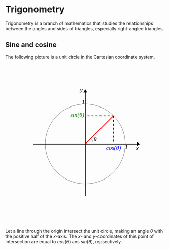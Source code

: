 # Trigonometry

Trigonometry is a branch of mathematics that studies the relationships between the angles and sides of triangles, especially right-angled triangles.

## Sine and cosine

The following picture is a unit circle in the Cartesian coordinate system.

<svg width="600" height="600" viewBox="-2 -2 4 4" xmlns="http://www.w3.org/2000/svg">
  <g font-size="0.15" text-anchor="middle" stroke-width="0.02" style="font-family: 'LatinModern'" font-style="italic">
   <line x1="-1.3" y1="0" x2="1.3" y2="0" stroke="black"/>
   <line x1="0" y1="-1.3" x2="0" y2="1.3" stroke="black"/>
   <circle cx="0" cy="0" r="1" fill="none" stroke="black" stroke-width="0.005"/>
   <path d="M 1.3 0.03 L 1.35 0 L 1.3 -0.03 Z" fill="black" stroke="black"/>
   <path d="M 0.03 -1.3 L 0 -1.35 L -0.03 -1.3 Z" fill="black" stroke="black"/>
   <text x="1.03" y="0.12">1</text>
   <text x="-0.05" y="-1">1</text>
   <line x1="0" y1="0" x2="0.707" y2="-0.707" stroke="red"/>
   <line x1="0.707" y1="-0.707" x2="0" y2="-0.707" stroke="green" stroke-dasharray="0.05"/>
   <text x="-0.2" y="-0.68" fill="green">sin(θ)</text>
   <line x1="0.707" y1="-0.707" x2="0.707" y2="0" stroke="blue" stroke-dasharray="0.05"/>
   <text x="0.707" y="0.14" fill='blue'>cos(θ)</text>
   <text x="0.25" y="-0.06">θ</text>
   <text x="-0.1" y="-1.3">y</text>
   <text x="1.3" y="0.15">x</text>
  </g>
  <path d="M 0.14,-0.14 A 0.2,0.2 0 0,1 0.2,0" fill="none" stroke="black" stroke-width="0.005"/>
</svg>

Let a line through the origin intersect the unit circle, making an angle $\theta$ with the positive half of the $x$-axis. The $x$- and $y$-coordinates of this point of intersection are equal to $cos(\theta)$ ans $sin(\theta)$, repsectively.
